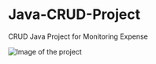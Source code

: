 # Java-CRUD-Project
CRUD Java Project for Monitoring Expense 

![Image of the project](https://github.com/AjBorbzz/Java-CRUD-Project/Proj1.PNG)
